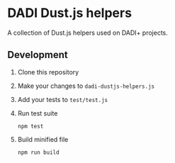 # DADI Dust.js helpers

A collection of Dust.js helpers used on DADI+ projects.

## Development

1. Clone this repository
2. Make your changes to `dadi-dustjs-helpers.js`
3. Add your tests to `test/test.js`
4. Run test suite
   
   ```
   npm test
   ```

5. Build minified file

   ```
   npm run build
   ```
   